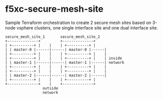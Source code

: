 # f5xc-secure-mesh-site

Sample Terraform orchestration to create 2 secure mesh sites based on
3-node vsphere clusters, one single interface site and one dual interface site.


```
secure_mesh_site_1       secure_mesh_site_2
+--------------+         +--------------+
| +----------+ |    |    | +----------+ |    
| | master-0 |------|------| master-0 |------|
| +----------+ |    |    | +----------+ |    |
| +----------+ |    |    | +----------+ |    | inside
| | master-1 |------|------| master-1 |------| network
| +----------+ |    |    | +----------+ |    |
| +----------+ |    |    | +----------+ |    |
| | master-2 |------|------| master-2 |------|
| +----------+ |    |    | +----------+ |
+--------------+    |    +--------------+
                 outside
                 network
```
